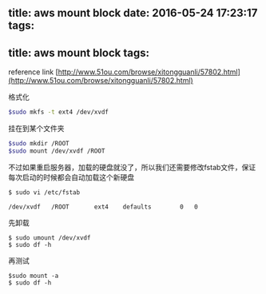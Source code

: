 title: aws mount block
date: 2016-05-24 17:23:17
tags:
---
title: aws mount block
tags:
---

reference link
[http://www.51ou.com/browse/xitongguanli/57802.html](http://www.51ou.com/browse/xitongguanli/57802.html)

格式化
```sh
$sudo mkfs -t ext4 /dev/xvdf
```
挂在到某个文件夹
```sh
$sudo mkdir /ROOT
$sudo mount /dev/xvdf /ROOT
```

不过如果重启服务器，加载的硬盘就没了，所以我们还需要修改fstab文件，保证每次启动的时候都会自动加载这个新硬盘
```sh
$ sudo vi /etc/fstab
```
```shell
/dev/xvdf   /ROOT       ext4    defaults        0   0
```
先卸载
```shell
$ sudo umount /dev/xvdf
$ sudo df -h
```
再测试
```shell
$sudo mount -a
$ sudo df -h
```







